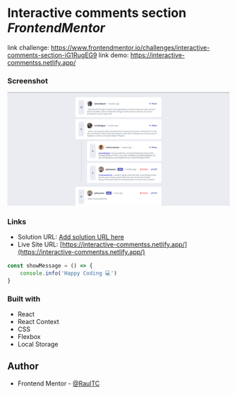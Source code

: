 # Interactive comments section _FrontendMentor_


link challenge: https://www.frontendmentor.io/challenges/interactive-comments-section-iG1RugEG9
link demo: https://interactive-commentss.netlify.app/


### Screenshot

![](./src/screen_app.png)

### Links

- Solution URL: [Add solution URL here](https://your-solution-url.com)
- Live Site URL: [https://interactive-commentss.netlify.app/](https://interactive-commentss.netlify.app/)

```js
const showMessage = () => {
    console.info('Happy Coding 💻')
}
```

### Built with

- React
- React Context
- CSS
- Flexbox
- Local Storage


## Author
- Frontend Mentor - [@RaulTC](https://www.frontendmentor.io/profile/Raul-TC)